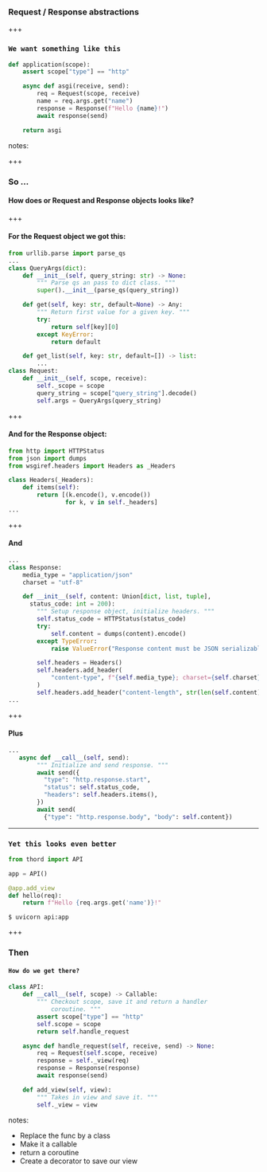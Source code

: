 ### Request / Response abstractions


+++

### `We want something like this`

```python
def application(scope):
    assert scope["type"] == "http"

    async def asgi(receive, send):
        req = Request(scope, receive)
        name = req.args.get("name")
        response = Response(f"Hello {name}!")
        await response(send)

    return asgi
```
notes:


+++

### So ...
#### How does or Request and Response objects looks like? <!-- .element: class="fragment" -->

+++


#### For the Request object we got this:

```python
from urllib.parse import parse_qs
...
class QueryArgs(dict):
    def __init__(self, query_string: str) -> None:
        """ Parse qs an pass to dict class. """
        super().__init__(parse_qs(query_string))

    def get(self, key: str, default=None) -> Any:
        """ Return first value for a given key. """
        try:
            return self[key][0]
        except KeyError:
            return default

    def get_list(self, key: str, default=[]) -> list:
        ...
class Request:
    def __init__(self, scope, receive):
        self._scope = scope
        query_string = scope["query_string"].decode()
        self.args = QueryArgs(query_string)
```
<!-- .element: class="stretch stretch-plus" -->


+++

#### And for the Response object:

```python
from http import HTTPStatus
from json import dumps
from wsgiref.headers import Headers as _Headers

class Headers(_Headers):
    def items(self):
        return [(k.encode(), v.encode())
                for k, v in self._headers]
...
```


+++

#### And

```python
...
class Response:
    media_type = "application/json"
    charset = "utf-8"

    def __init__(self, content: Union[dict, list, tuple],
      status_code: int = 200):
        """ Setup response object, initialize headers. """
        self.status_code = HTTPStatus(status_code)
        try:
            self.content = dumps(content).encode()
        except TypeError:
            raise ValueError("Response content must be JSON serializable")

        self.headers = Headers()
        self.headers.add_header(
            "content-type", f"{self.media_type}; charset={self.charset}"
        )
        self.headers.add_header("content-length", str(len(self.content)))
...
```
<!-- .element: class="stretch stretch-plus wider" -->


+++

#### Plus

```python
...
   async def __call__(self, send):
        """ Initialize and send response. """
        await send({
          "type": "http.response.start",
          "status": self.status_code,
          "headers": self.headers.items(),
        })
        await send(
          {"type": "http.response.body", "body": self.content})
```


---

### `Yet this looks even better`


```python
from thord import API

app = API()

@app.add_view
def hello(req):
    return f"Hello {req.args.get('name')}!"
```

```shell
$ uvicorn api:app
```
<!-- .element: class="fragment" -->


+++

### Then <!-- .element: class="fragment" -->
#### `How do we get there?` <!-- .element: class="fragment" -->

```python
class API:
    def __call__(self, scope) -> Callable:
        """ Checkout scope, save it and return a handler
            coroutine. """
        assert scope["type"] == "http"
        self.scope = scope
        return self.handle_request

    async def handle_request(self, receive, send) -> None:
        req = Request(self.scope, receive)
        response = self._view(req)
        response = Response(response)
        await response(send)

    def add_view(self, view):
        """ Takes in view and save it. """
        self._view = view
```
<!-- .element: class="fragment" -->
notes:

- Replace the func by a class
- Make it a callable
- return a coroutine
- Create a decorator to save our view
